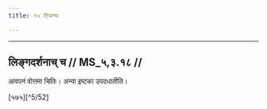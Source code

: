 ```yaml
---
title: १५ टिप्पन्यः

---
```


[^5/51]: Tait.S. 5.7.3.1

____________________________________________


## लिङ्गदर्शनाच् च // MS_५,३.१८ //

आवपनं वोत्तमा चितिः। अन्या इष्टका उपदधातीति।

[५७५][^5/52]
